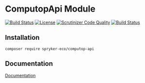 # ComputopApi Module

[![Build Status](https://travis-ci.org/spryker-eco/computop-api.svg?branch=master)](https://travis-ci.org/spryker-eco/computop-api)
[![License](https://img.shields.io/github/license/spryker-eco/computop-api.svg?b=master)](https://github.com/spryker-eco/computop-api)
[![Scrutinizer Code Quality](https://scrutinizer-ci.com/g/spryker-eco/computop-api/badges/quality-score.png?b=master)](https://scrutinizer-ci.com/g/spryker-eco/computop-api/?branch=master)
[![Build Status](https://scrutinizer-ci.com/g/spryker-eco/computop-api/badges/build.png?b=master)](https://scrutinizer-ci.com/g/spryker-eco/computop-api/build-status/master)

## Installation

```
composer require spryker-eco/computop-api
```

## Documentation

[Documentation](https://documentation.spryker.com/industry_partners/payment/computop/computop-api-details.htm)
